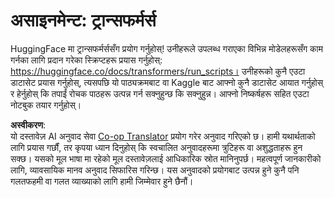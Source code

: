 <!--
CO_OP_TRANSLATOR_METADATA:
{
  "original_hash": "177f3ea3995d725e6f9f5c66af16edcd",
  "translation_date": "2025-08-26T08:41:04+00:00",
  "source_file": "lessons/5-NLP/18-Transformers/assignment.md",
  "language_code": "ne"
}
-->
# असाइनमेन्ट: ट्रान्सफर्मर्स

HuggingFace मा ट्रान्सफर्मर्ससँग प्रयोग गर्नुहोस्! उनीहरूले उपलब्ध गराएका विभिन्न मोडेलहरूसँग काम गर्नका लागि प्रदान गरेका स्क्रिप्टहरू प्रयास गर्नुहोस्: https://huggingface.co/docs/transformers/run_scripts। उनीहरूको कुनै एउटा डाटासेट प्रयास गर्नुहोस्, त्यसपछि यो पाठ्यक्रमबाट वा Kaggle बाट आफ्नो कुनै डाटासेट आयात गर्नुहोस् र हेर्नुहोस् कि तपाईं रोचक पाठहरू उत्पन्न गर्न सक्नुहुन्छ कि सक्नुहुन्न। आफ्नो निष्कर्षहरू सहित एउटा नोटबुक तयार गर्नुहोस्।

**अस्वीकरण**:  
यो दस्तावेज़ AI अनुवाद सेवा [Co-op Translator](https://github.com/Azure/co-op-translator) प्रयोग गरेर अनुवाद गरिएको छ। हामी यथार्थताको लागि प्रयास गर्छौं, तर कृपया ध्यान दिनुहोस् कि स्वचालित अनुवादहरूमा त्रुटिहरू वा अशुद्धताहरू हुन सक्छ। यसको मूल भाषा मा रहेको मूल दस्तावेज़लाई आधिकारिक स्रोत मानिनुपर्छ। महत्वपूर्ण जानकारीको लागि, व्यावसायिक मानव अनुवाद सिफारिस गरिन्छ। यस अनुवादको प्रयोगबाट उत्पन्न हुने कुनै पनि गलतफहमी वा गलत व्याख्याको लागि हामी जिम्मेवार हुने छैनौं।